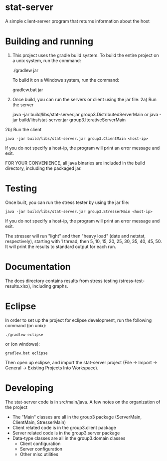 stat-server
===========

A simple client-server program that returns information about the host

Building and running
====================

1) This project uses the gradle build system.  To build the entire
   project on a unix system, run the command:

	./gradlew jar

   To build it on a Windows system, run the command:

	gradlew.bat jar

2) Once build, you can run the servers or client using the jar file:
2a) Run the server

	java -jar build/libs/stat-server.jar group3.DistributedServerMain
or
	java -jar build/libs/stat-server.jar group3.IterativeServerMain

2b) Run the client

	java -jar build/libs/stat-server.jar group3.ClientMain <host-ip>
        
If you do not specify a host-ip, the program will print an error message
and exit.
        
FOR YOUR CONVENIENCE, all java binaries are included in the build directory,
including the packaged jar.

Testing
=======
Once built, you can run the stress tester by using the jar file:

	java -jar build/libs/stat-server.jar group3.StresserMain <host-ip>
	
If you do not specify a host-ip, the program will print an error message
and exit.
	
The stresser will run "light" and then "heavy load" (date and netstat, respectively),
starting with 1 thread, then 5, 10, 15, 20, 25, 30, 35, 40, 45, 50. It will print the
results to standard output for each run.

Documentation
=============
The docs directory contains results from stress testing (stress-test-results.xlsx), including graphs.

Eclipse
=======

In order to set up the project for eclipse development, run the following
command (on unix):

	./gradlew eclipse

or (on windows):

	gradlew.bat eclipse

Then open up eclipse, and import the stat-server project
(File -> Import -> General -> Existing Projects Into Workspace).

Developing
==========

The stat-server code is in src/main/java.
A few notes on the organization of the project

 * The "Main" classes are all in the group3 package (ServerMain, ClientMain, StresserMain)
 * Client related code is in the group3.client package
 * Server related code is in the group3.server package
 * Data-type classes are all in the group3.domain classes
   - Client configuration
   - Server configuration
   - Other misc utilities
